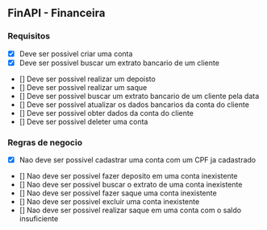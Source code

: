 ## FinAPI - Financeira

### Requisitos

- [X] Deve ser possivel criar uma conta
- [X] Deve ser possivel buscar um extrato bancario de um cliente
- [] Deve ser possivel realizar um depoisto
- [] Deve ser possivel realizar um saque
- [] Deve ser possivel buscar um extrato bancario de um cliente pela data
- [] Deve ser possivel atualizar os dados bancarios da conta do cliente
- [] Deve ser possivel obter dados da conta do cliente
- [] Deve ser possivel deleter uma conta

### Regras de negocio

- [X] Nao deve ser possivel cadastrar uma conta com um CPF ja cadastrado
- [] Nao deve ser possivel fazer deposito em uma conta inexistente
- [] Nao deve ser possivel buscar o extrato de uma conta inexistente
- [] Nao deve ser possivel fazer saque uma conta inexistente
- [] Nao deve ser possivel excluir uma conta inexistente
- [] Nao deve ser possivel realizar saque em uma conta com o saldo insuficiente